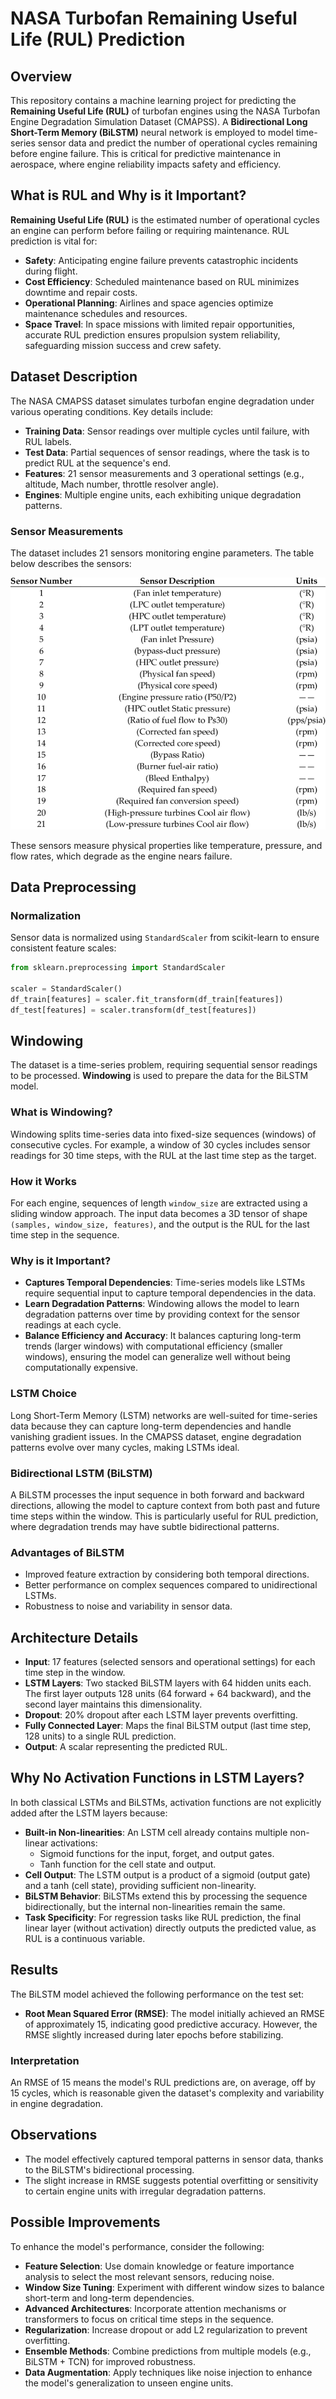 # NASA Turbofan Remaining Useful Life (RUL) Prediction

## Overview
This repository contains a machine learning project for predicting the **Remaining Useful Life (RUL)** of turbofan engines using the NASA Turbofan Engine Degradation Simulation Dataset (CMAPSS). A **Bidirectional Long Short-Term Memory (BiLSTM)** neural network is employed to model time-series sensor data and predict the number of operational cycles remaining before engine failure. This is critical for predictive maintenance in aerospace, where engine reliability impacts safety and efficiency.

## What is RUL and Why is it Important?
**Remaining Useful Life (RUL)** is the estimated number of operational cycles an engine can perform before failing or requiring maintenance. RUL prediction is vital for:

- **Safety**: Anticipating engine failure prevents catastrophic incidents during flight.
- **Cost Efficiency**: Scheduled maintenance based on RUL minimizes downtime and repair costs.
- **Operational Planning**: Airlines and space agencies optimize maintenance schedules and resources.
- **Space Travel**: In space missions with limited repair opportunities, accurate RUL prediction ensures propulsion system reliability, safeguarding mission success and crew safety.

## Dataset Description
The NASA CMAPSS dataset simulates turbofan engine degradation under various operating conditions. Key details include:

- **Training Data**: Sensor readings over multiple cycles until failure, with RUL labels.
- **Test Data**: Partial sequences of sensor readings, where the task is to predict RUL at the sequence's end.
- **Features**: 21 sensor measurements and 3 operational settings (e.g., altitude, Mach number, throttle resolver angle).
- **Engines**: Multiple engine units, each exhibiting unique degradation patterns.

### Sensor Measurements
The dataset includes 21 sensors monitoring engine parameters. The table below describes the sensors:

![Sensor Measurements](/Data-description-of-turbofan-engine-sensor.png)

These sensors measure physical properties like temperature, pressure, and flow rates, which degrade as the engine nears failure.

## Data Preprocessing

### Normalization
Sensor data is normalized using `StandardScaler` from scikit-learn to ensure consistent feature scales:

```python
from sklearn.preprocessing import StandardScaler

scaler = StandardScaler()
df_train[features] = scaler.fit_transform(df_train[features])
df_test[features] = scaler.transform(df_test[features]) 
```
## Windowing

The dataset is a time-series problem, requiring sequential sensor readings to be processed. **Windowing** is used to prepare the data for the BiLSTM model.

### What is Windowing?

Windowing splits time-series data into fixed-size sequences (windows) of consecutive cycles. For example, a window of 30 cycles includes sensor readings for 30 time steps, with the RUL at the last time step as the target.

### How it Works

For each engine, sequences of length `window_size` are extracted using a sliding window approach. The input data becomes a 3D tensor of shape `(samples, window_size, features)`, and the output is the RUL for the last time step in the sequence.

### Why is it Important?

- **Captures Temporal Dependencies**: Time-series models like LSTMs require sequential input to capture temporal dependencies in the data.
- **Learn Degradation Patterns**: Windowing allows the model to learn degradation patterns over time by providing context for the sensor readings at each cycle.
- **Balance Efficiency and Accuracy**: It balances capturing long-term trends (larger windows) with computational efficiency (smaller windows), ensuring the model can generalize well without being computationally expensive.

### LSTM Choice
Long Short-Term Memory (LSTM) networks are well-suited for time-series data because they can capture long-term dependencies and handle vanishing gradient issues. In the CMAPSS dataset, engine degradation patterns evolve over many cycles, making LSTMs ideal.

### Bidirectional LSTM (BiLSTM)
A BiLSTM processes the input sequence in both forward and backward directions, allowing the model to capture context from both past and future time steps within the window. This is particularly useful for RUL prediction, where degradation trends may have subtle bidirectional patterns.

### Advantages of BiLSTM
- Improved feature extraction by considering both temporal directions.
- Better performance on complex sequences compared to unidirectional LSTMs.
- Robustness to noise and variability in sensor data.

## Architecture Details
- **Input**: 17 features (selected sensors and operational settings) for each time step in the window.
- **LSTM Layers**: Two stacked BiLSTM layers with 64 hidden units each. The first layer outputs 128 units (64 forward + 64 backward), and the second layer maintains this dimensionality.
- **Dropout**: 20% dropout after each LSTM layer prevents overfitting.
- **Fully Connected Layer**: Maps the final BiLSTM output (last time step, 128 units) to a single RUL prediction.
- **Output**: A scalar representing the predicted RUL.

## Why No Activation Functions in LSTM Layers?
In both classical LSTMs and BiLSTMs, activation functions are not explicitly added after the LSTM layers because:

- **Built-in Non-linearities**: An LSTM cell already contains multiple non-linear activations:
  - Sigmoid functions for the input, forget, and output gates.
  - Tanh function for the cell state and output.
- **Cell Output**: The LSTM output is a product of a sigmoid (output gate) and a tanh (cell state), providing sufficient non-linearity.
- **BiLSTM Behavior**: BiLSTMs extend this by processing the sequence bidirectionally, but the internal non-linearities remain the same.
- **Task Specificity**: For regression tasks like RUL prediction, the final linear layer (without activation) directly outputs the predicted value, as RUL is a continuous variable.

## Results
The BiLSTM model achieved the following performance on the test set:

- **Root Mean Squared Error (RMSE)**: The model initially achieved an RMSE of approximately 15, indicating good predictive accuracy. However, the RMSE slightly increased during later epochs before stabilizing.

### Interpretation
An RMSE of 15 means the model's RUL predictions are, on average, off by 15 cycles, which is reasonable given the dataset's complexity and variability in engine degradation.

## Observations
- The model effectively captured temporal patterns in sensor data, thanks to the BiLSTM's bidirectional processing.
- The slight increase in RMSE suggests potential overfitting or sensitivity to certain engine units with irregular degradation patterns.

## Possible Improvements
To enhance the model's performance, consider the following:

- **Feature Selection**: Use domain knowledge or feature importance analysis to select the most relevant sensors, reducing noise.
- **Window Size Tuning**: Experiment with different window sizes to balance short-term and long-term dependencies.
- **Advanced Architectures**: Incorporate attention mechanisms or transformers to focus on critical time steps in the sequence.
- **Regularization**: Increase dropout or add L2 regularization to prevent overfitting.
- **Ensemble Methods**: Combine predictions from multiple models (e.g., BiLSTM + TCN) for improved robustness.
- **Data Augmentation**: Apply techniques like noise injection to enhance the model's generalization to unseen engine units.
